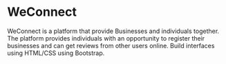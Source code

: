 # WeConnect

WeConnect is a platform that provide Businesses and individuals together. 
The platform provides individuals with an opportunity to register their businesses and can get reviews from other users online. 
Build interfaces using HTML/CSS using Bootstrap.
